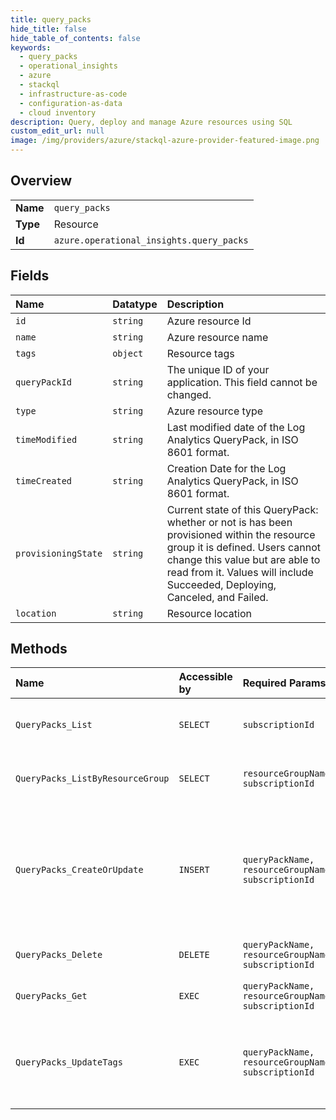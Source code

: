 ```yaml
---
title: query_packs
hide_title: false
hide_table_of_contents: false
keywords:
  - query_packs
  - operational_insights
  - azure    
  - stackql
  - infrastructure-as-code
  - configuration-as-data
  - cloud inventory
description: Query, deploy and manage Azure resources using SQL
custom_edit_url: null
image: /img/providers/azure/stackql-azure-provider-featured-image.png
---
```

  
    

## Overview
<table><tbody>
<tr><td><b>Name</b></td><td><code>query_packs</code></td></tr>
<tr><td><b>Type</b></td><td>Resource</td></tr>
<tr><td><b>Id</b></td><td><code>azure.operational_insights.query_packs</code></td></tr>
</tbody></table>

## Fields
| Name | Datatype | Description |
|:-----|:---------|:------------|
| `id` | `string` | Azure resource Id |
| `name` | `string` | Azure resource name |
| `tags` | `object` | Resource tags |
| `queryPackId` | `string` | The unique ID of your application. This field cannot be changed. |
| `type` | `string` | Azure resource type |
| `timeModified` | `string` | Last modified date of the Log Analytics QueryPack, in ISO 8601 format. |
| `timeCreated` | `string` | Creation Date for the Log Analytics QueryPack, in ISO 8601 format. |
| `provisioningState` | `string` | Current state of this QueryPack: whether or not is has been provisioned within the resource group it is defined. Users cannot change this value but are able to read from it. Values will include Succeeded, Deploying, Canceled, and Failed. |
| `location` | `string` | Resource location |
## Methods
| Name | Accessible by | Required Params | Description |
|:-----|:--------------|:----------------|:------------|
| `QueryPacks_List` | `SELECT` | `subscriptionId` | Gets a list of all Log Analytics QueryPacks within a subscription. |
| `QueryPacks_ListByResourceGroup` | `SELECT` | `resourceGroupName, subscriptionId` | Gets a list of Log Analytics QueryPacks within a resource group. |
| `QueryPacks_CreateOrUpdate` | `INSERT` | `queryPackName, resourceGroupName, subscriptionId` | Creates (or updates) a Log Analytics QueryPack. Note: You cannot specify a different value for InstrumentationKey nor AppId in the Put operation. |
| `QueryPacks_Delete` | `DELETE` | `queryPackName, resourceGroupName, subscriptionId` | Deletes a Log Analytics QueryPack. |
| `QueryPacks_Get` | `EXEC` | `queryPackName, resourceGroupName, subscriptionId` | Returns a Log Analytics QueryPack. |
| `QueryPacks_UpdateTags` | `EXEC` | `queryPackName, resourceGroupName, subscriptionId` | Updates an existing QueryPack's tags. To update other fields use the CreateOrUpdate method. |
